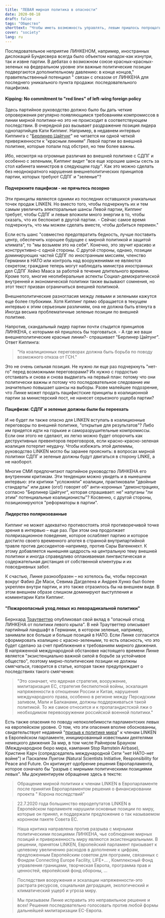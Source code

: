 ```yaml
---
title: "ЛЕВАЯ мирная политика в опасности"
date: 2020-08-18
draft: false
tags: "Общество"
shorttext: "Чтобы иметь возможность управлять, левым пришлось попрощаться с отношением к внешней политике. Это требование в настоящее время выдвигается из-за дебатов о красно-красно-зеленых."
cover: "society"
lang: ru
---
```


Последовательное неприятие ЛИНКЕНОМ, например, иностранных дислокаций Бундесвера всегда было объектом нападок-как изнутри, так и извне партии. В дебатах о возможном союзе красных-красных-зеленых на федеральном уровне эти важные политические позиции подвергаются дополнительному давлению: в конце концов," правительственный потенциал " связан с отказом от ЛИНКЕНА для последнего уникального пункта продажи: последовательного пацифизма.

#### Kipping: No commitment to "red lines" of left-wing foreign policy

Здесь партийное руководство должно было бы дать четкие опровержения регулярно появляющимся требованиям компромиссов в линии мирной политики-но это не происходит в соответствующем последствии. В очередной раз вызывает раздражение позиция лидера однопартийцев Кати Киппинг. Например, в недавнем интервью Киппинга с "[Берлинер Цайтунг](https://www.berliner-zeitung.de/politik-gesellschaft/der-spd-kanzlerkandidat-muss-mir-nicht-gefallen-li.98231 "Der SPD-Kanzlerkandidat muss mir nicht gefallen")" не читается ни одной четкой приверженности к "красным линиям" Левой партии во внешней политике, которые попали под обстрел, но тем более важны.

Ибо, несмотря на огромные различия во внешней политике с СДПГ и особенно с зелеными, Киппинг видит "все еще хорошие шансы сесть за стол кабинета министров в следующем году". Как это можно сделать без неоднократного нарушения внешнеполитических принципов партии, которых требуют СДПГ и "зеленые"?

#### Подчеркните пацифизм - не прячьтесь позорно

Эти принципы являются одними из последних оставшихся уникальных точек продаж LINKEN. Но вместо того, чтобы подчеркнуть их и тем самым увеличить электоральные шансы Левой партии, Киппинг требует, чтобы СДПГ и левые вложили много энергии в то, чтобы сказать, что их беспокоит в другой партии. - Сейчас самое время подчеркнуть, что мы можем сделать вместе, чтобы добиться перемен."

Если есть шанс "совместно предотвратить бедность, лучше поставить центр, обеспечить хорошее будущее с мирной политикой и защитой климата", то "мы возьмем это на себя". Конечно, это звучит красиво и конструктивно-с одной стороны. С другой стороны, однако, позиции доминирующих частей СДПГ по иностранным миссиям, членство Германии в НАТО или контроль над вооружениями не являются секретом; граждане теперь могут наблюдать министра иностранных дел СДПГ Хейко Мааса за работой в течение длительного времени. Кроме того, многие неолиберальные аспекты Социал-демократической внутренней и экономической политики также вызывают сомнения, но этот текст призван ограничиться внешней политикой.

Внешнеполитические разногласия между левыми и зелеными кажутся еще более глубокими. Хотя Киппинг прямо обращается в текущем интервью к этим серьезным различиям, она не должна быть втянута в Иногда весьма проблематичные зеленые позиции по внешней политике.

Напротив, скандальный лидер партии почти стыдится принципов ЛИНКЕНА, с которыми ей пришлось бы торговаться. - А где же ваши внешнеполитические красные линии?- спрашивает "Берлинер Цайтунг". Ответ Киппинга:

> "На коалиционных переговорах должна быть борьба по поводу возможного отказа от ГСН."

Это не очень сильная позиция. Не нужно ли еще раз подчеркнуть "нет-го" перед возможными переговорами? Их нужно с гордостью отстаивать и снова и снова выдвигать на первый план: потому что они политически важны и потому что последовательное следование им значительно повышает шансы на выборы. Разве малейшее подозрение, что Линке может продать пацифистские принципы в коалиционной партии за министерский пост, не нанесет серьезного ущерба партии?

#### Пацифизм: СДПГ и зеленые должны были бы переехать

И не будет ли также опасно для LINKEN вступать в коалиционные переговоры по внешней политике, "открытые для результатов"? Либо им придется идти на горькие и саморазрушительные компромиссы. Если они этого не сделают, их легко можно будет опорочить как деструктивных превенторов переговоров, если красно-красно-зеленая коалиция потерпит неудачу. Чтобы избежать этой дилеммы, руководство LINKEN могло бы заранее прояснить: в вопросах мирной политики СДПГ и зеленые должны будут двигаться в сторону LINKE, а не наоборот.

Многие СМИ предпочитают партийное руководство ЛИНКЕНА его внутренним критикам. Эти тенденции можно увидеть и в нынешнем интервью: эти критики "усложняли" коалиции, практиковали "двойные стандарты" или даже (ого!) говорят об" анти-коронных "демонстрациях, согласно "Берлинер Цайтунг", которая спрашивает: не" напуганы "ли этим" потенциальные коалиционисты"? Косвенно, с другой стороны, позиционируются "реформаторы в партии".

#### Лидерство поляризованные

Киппинг не может адекватно противостоять этой противоречивой точке зрения в интервью – еще раз. При этом она продолжает поляризационное поведение, которое ослабляет партию и которое достигло своего временного апогея в странной внутрипартийной травле против диссидентов-например, против Сары Вагенкнехт. К этому добавляется нынешняя щедрость на центральную тему внешней политики и иногда справедливо оплакиваемая лингвистическая и содержательная дистанция от собственной клиентуры и их повседневных забот.

К счастью, Линке разнообразен – но хотелось бы, чтобы персонал вокруг Фабио Де Маси, Севима Дагделена и Андрея Хунко был более укреплен внутри партии, и это также отразилось бы на внешнем виде. В этом внешнем образе слишком доминируют выступления и комментарии Кати Киппинг.

#### "Пожароопасный уход левых из леворадикальной политики"

Бернхард [Траутветтер](/static/downloads/200814_Trautvetter_LINKE.pdf "Brandgefährliche Abkehr der LINKEN von linker Politik") опубликовал свой вклад в "опасный отход ЛИНКЕНА от политики левого крыла". В ней Траутветтер описывает партийный ландшафт в Германии, в котором зеленые, например, занимали все больше и больше позиций в НАТО. Если Линке согласится сформировать коалицию с красно-зелеными, то есть опасность, что это будет сделано за счет приближения к требованиям мирного движения. В напряженной международной обстановке настоящего времени Линке является "экзистенциально важной силой в борьбе за устойчивое общество", поэтому мирно-политические позиции не должны смягчаться, говорится в статье, которая также предупреждает о последствиях такого смягчения:

> "Это означает, что ядерная стратегия, вооружение, милитаризация ЕС, стратегия беспилотной войны, эскалация напряженности в отношении России и Китая, нарушения международного права, особенно в регионе между Персидским заливом, Мали и Балканами, должны поддерживаться такой политикой. То же самое относится и к пропагандистской лжи о необходимом перевооружении российской военной политики."

Есть также опасения по поводу непоколебимости парламентских левых на европейском уровне. О том, что эти опасения вполне обоснованны, свидетельствует недавний "[призыв к политике мира](https://www.pressenza.com/de/2020/08/sorge-um-den-friedenspolitischen-kurs-der-linken/ "Sorge um den friedenspolitischen Kurs 'der Linken'")" к членам LINKEN в Европейском парламенте, инициированный известными деятелями немецкого движения За мир, в том числе Райнером Брауном (Международное бюро мира, кампания Stop Ramstein Airbase), Кристине Карч (сопредседатель международной Сети "нет НАТО-нет войне") и Паскалем Луигом (Natural Scientists Initiative, Responsibility for Peace and Future. Он критикует одобрение решения Европарламента, которое означало бы "разрыв с мирными политическими позициями левых". Мы документируем обращение здесь в тексте:

> Обращение мирной политики к членам LINKEN в Европарламенте после принятия Европарламентом решения о финансировании проекта " Корона последствий"

> 22.7.2020 года большинство евродепутатов LINKEN в Европейском парламенте нарушили основные позиции по миру, которые он принял, и поддержали предложение о так называемом коронном пакете Совета ЕС.

> Наша критика направлена против разрыва с мирными политическими позициями ЛИНКЕНА, чье соблюдение мирных позиций и приверженность миру являются экзистенциальными. В решении, принятом LINKEN, Европейский парламент призывает к целевому увеличению расходов в дополнение к цифрам, предложенным Европейским советом для программ, связанных с Фондом Connecting Europe Facility, LIFE+... , Комплексный Фонд управления границами, творческая Европа, программа прав и ценностей, европейский фонд обороны, ...

> Последствия вооружения и эскалации напряженности-это растрата ресурсов, социальная деградация, экологический и климатический ущерб и угроза миру.

> Мы призываем Линке исправить это неправильное решение и всех! Решения последовательно голосовать против любой формы дальнейшей милитаризации ЕС-Европа.
